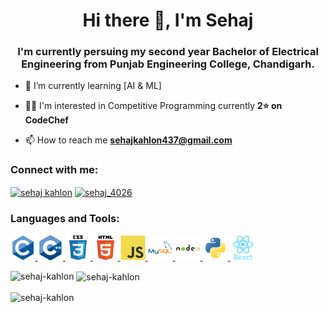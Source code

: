 <h1 align="center">Hi there 👋, I'm Sehaj</h1>
<h3 align="center">I'm currently persuing my second year Bachelor of Electrical Engineering from Punjab Engineering College, Chandigarh.</h3>

- 🌱 I’m currently learning [AI & ML]

- 👨‍💻 I'm interested in Competitive Programming currently **2⭐ on CodeChef**

- 📫 How to reach me **sehajkahlon437@gmail.com**

<h3 align="left">Connect with me:</h3>
<p align="left">
<a href="https://linkedin.com/in/sehaj kahlon" target="blank"><img align="center" src="https://raw.githubusercontent.com/rahuldkjain/github-profile-readme-generator/master/src/images/icons/Social/linked-in-alt.svg" alt="sehaj kahlon" height="30" width="40" /></a>
<a href="https://www.codechef.com/users/sehaj_4026" target="blank"><img align="center" src="https://cdn.jsdelivr.net/npm/simple-icons@3.1.0/icons/codechef.svg" alt="sehaj_4026" height="30" width="40" /></a>
</p>

<h3 align="left">Languages and Tools:</h3>
<p align="left"> <a href="https://www.cprogramming.com/" target="_blank" rel="noreferrer"> <img src="https://raw.githubusercontent.com/devicons/devicon/master/icons/c/c-original.svg" alt="c" width="40" height="40"/> </a> <a href="https://www.w3schools.com/cpp/" target="_blank" rel="noreferrer"> <img src="https://raw.githubusercontent.com/devicons/devicon/master/icons/cplusplus/cplusplus-original.svg" alt="cplusplus" width="40" height="40"/> </a> <a href="https://www.w3schools.com/css/" target="_blank" rel="noreferrer"> <img src="https://raw.githubusercontent.com/devicons/devicon/master/icons/css3/css3-original-wordmark.svg" alt="css3" width="40" height="40"/> </a> <a href="https://www.w3.org/html/" target="_blank" rel="noreferrer"> <img src="https://raw.githubusercontent.com/devicons/devicon/master/icons/html5/html5-original-wordmark.svg" alt="html5" width="40" height="40"/> </a> <a href="https://developer.mozilla.org/en-US/docs/Web/JavaScript" target="_blank" rel="noreferrer"> <img src="https://raw.githubusercontent.com/devicons/devicon/master/icons/javascript/javascript-original.svg" alt="javascript" width="40" height="40"/> </a> <a href="https://www.mysql.com/" target="_blank" rel="noreferrer"> <img src="https://raw.githubusercontent.com/devicons/devicon/master/icons/mysql/mysql-original-wordmark.svg" alt="mysql" width="40" height="40"/> </a> <a href="https://nodejs.org" target="_blank" rel="noreferrer"> <img src="https://raw.githubusercontent.com/devicons/devicon/master/icons/nodejs/nodejs-original-wordmark.svg" alt="nodejs" width="40" height="40"/> </a> <a href="https://www.python.org" target="_blank" rel="noreferrer"> <img src="https://raw.githubusercontent.com/devicons/devicon/master/icons/python/python-original.svg" alt="python" width="40" height="40"/> </a> <a href="https://reactjs.org/" target="_blank" rel="noreferrer"> <img src="https://raw.githubusercontent.com/devicons/devicon/master/icons/react/react-original-wordmark.svg" alt="react" width="40" height="40"/> </a> </p>

<p><img align="left" src="https://github-readme-stats.vercel.app/api/top-langs?username=sehaj-kahlon&show_icons=true&locale=en&layout=compact" alt="sehaj-kahlon" /></p>

<p>&nbsp;<img align="center" src="https://github-readme-stats.vercel.app/api?username=sehaj-kahlon&show_icons=true&theme=dark&locale=en" alt="sehaj-kahlon" /></p>

<p><img align="center" src="https://github-readme-streak-stats.herokuapp.com/?user=sehaj-kahlon&" alt="sehaj-kahlon" /></p>

